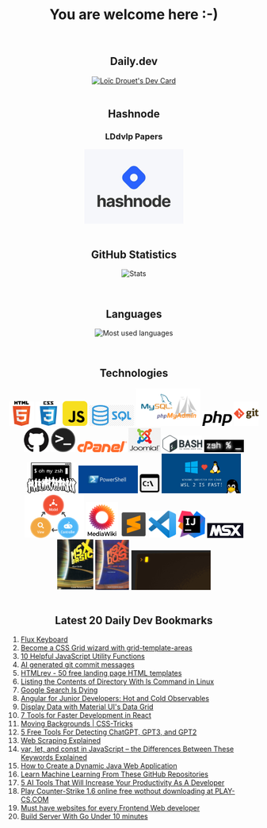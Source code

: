 <h1 align="center"> You are welcome here :-)</h1>

<br />

<div align="center">
    <h2>Daily.dev</h2>    
    <a href="https://app.daily.dev/LDdvlp">
        <img
            src="https://api.daily.dev/devcards/6a2db644d7b342d5924aa8a261fc3c97.png?r=d2h" width="400"
            alt="Loïc Drouet's Dev Card" 
        />
    </a>
</div>

<br />

<div align="center">
    <h2>Hashnode</h2>
    <h3>LDdvlp Papers</h3>
    <a href="https://lddvlp.hashnode.dev/">
        <img 
            src="/images/00-hashnode-logo.jfif" 
            width="200" alt="LDdvlp Papers" 
        />
    </a>
</div>

<br />

<div align="center">
    <h2>GitHub Statistics</h2>
    
![Stats](https://github-readme-stats.vercel.app/api?username=lddvlp&show_icons=true&theme=radical&count_private=true)

</div>

<br />

<div align="center">
    <h2>Languages</h2>

![Most used languages](https://github-readme-stats.vercel.app/api/top-langs/?username=lddvlp)

</div>

<br />

<div align="center">
    <h2>Technologies</h2>

<!-- Image #01    -->
<img alt="HTML5" width="50px" src="https://raw.githubusercontent.com/github/explore/80688e429a7d4ef2fca1e82350fe8e3517d3494d/topics/html/html.png" />

<!-- Image #02    -->
<img alt="CSS3" width="50px" src="https://raw.githubusercontent.com/github/explore/80688e429a7d4ef2fca1e82350fe8e3517d3494d/topics/css/css.png" />

<!-- Image #03    -->
<img alt="JavaScript" width="50px"   src="/images/03-javascript-logo.png" />

<!-- Image #04    -->
<img alt="SQL" width="90px" src="/images/04-sql-logo.jpg" />

<!-- Image #05    -->
<img alt="phpMyAdmin-MySQL" width="130px" src="/images/05-phpmyadmin-mysql-logo.png" />

<!-- Image #06    -->
<img alt="PHP" width="60px" src="/images/06-php-logo-alt.png" />

<!-- Image #07    -->
<img alt="Git" width="50px" src="https://raw.githubusercontent.com/github/explore/80688e429a7d4ef2fca1e82350fe8e3517d3494d/topics/git/git.png" />

<!-- Image #08    -->
<img alt="GitHub" width="50px" src="https://raw.githubusercontent.com/github/explore/78df643247d429f6cc873026c0622819ad797942/topics/github/github.png" />

<!-- Image #09    -->
<img alt="Shell" width="50px" src="https://raw.githubusercontent.com/github/explore/80688e429a7d4ef2fca1e82350fe8e3517d3494d/topics/terminal/terminal.png" />

<!-- Image #10    -->
<img alt="cPanel" width="100px" src="/images/10-cpanel-logo.png" />

<!-- Image #11    -->
<img alt="Joomla!" width="65px" src="/images/11-joomla-logo.png" />

<!-- Image #12    -->
<img alt="Bash" width="80px" src="/images/12-bash-logo.png" />

<!-- Image #13    -->
<img alt="Zsh" width="80px" src="/images/13-zsh-logo.gif" />

<!-- Image #14    -->
<img alt="Oh My Zsh" width="100px" src="/images/14-oh_my_zsh-logo.png" />

<!-- Image #15    -->
<img alt="PowerShell" width="120px" src="/images/15-powershell-logo.jpg" />

<!-- Image #16    -->
<img alt="cmd" width="40px" src="/images/16-cmd-logo.png" />

<!-- Image #17    -->
<img alt="WSL2" width="160px" src="/images/17-wsl2-logo.jpg" />

<!-- Image #18    -->
<img alt="MVC" width="120px" src="/images/18-mvc-logo.jpg" />

<!-- Image #19    -->
<img alt="MediaWiki" width="65px" src="/images/19-mediawiki-logo.png" />

<!-- Image #90    -->
<img alt="Sublime Text" width="55px" src="/images/90-sublime_text-logo.png" />

<!-- Image #91    -->
<img alt="VS Code" width="55px" src="/images/91-vs_code-logo.png" />

<!-- Image #92    -->
<img alt="IntelliJ IDEA" width="55px" src="/images/92-intellij_idea.png" />

<!-- Image #95   -->
<img alt="MSX" width="73px" src="/images/95-msx-logo.png" />

<!-- Image #96    -->
<img alt="MSX-BASIC" width="73px" src="/images/96-msx_ basic-logo.jfif" />

<!-- Image #97    -->
<img alt="MSX-DOS" width="69px" src="/images/97-msx_dos-logo.jpg" />

<!-- Image #99    -->
<img alt="Amber Terminal" width="160px" src="/images/98-amber_terminal.gif" />

</div>

<br />

<div align="center">
    <h2>Latest 20 Daily Dev Bookmarks</h2>
</div>

<!-- daily.dev BOOKMARKS:START -->
1. [Flux Keyboard](https://app.daily.dev/posts/JNLRHCkA6?utm_source=rss&utm_medium=bookmarks&utm_campaign=Yaq6rDv_C)
2. [Become a CSS Grid wizard with grid-template-areas](https://app.daily.dev/posts/mwlwyYt42?utm_source=rss&utm_medium=bookmarks&utm_campaign=Yaq6rDv_C)
3. [10 Helpful JavaScript Utility Functions](https://app.daily.dev/posts/jgpEG1pEq?utm_source=rss&utm_medium=bookmarks&utm_campaign=Yaq6rDv_C)
4. [AI generated git commit messages](https://app.daily.dev/posts/yVcWJsz00?utm_source=rss&utm_medium=bookmarks&utm_campaign=Yaq6rDv_C)
5. [HTMLrev - 50 free landing page HTML templates](https://app.daily.dev/posts/nTIwIRtvb?utm_source=rss&utm_medium=bookmarks&utm_campaign=Yaq6rDv_C)
6. [Listing the Contents of Directory With ls Command in Linux](https://app.daily.dev/posts/wdVqc51yo?utm_source=rss&utm_medium=bookmarks&utm_campaign=Yaq6rDv_C)
7. [Google Search Is Dying](https://app.daily.dev/posts/oTjWBDVHM?utm_source=rss&utm_medium=bookmarks&utm_campaign=Yaq6rDv_C)
8. [Angular for Junior Developers: Hot and Cold Observables](https://app.daily.dev/posts/jZA8K5jmY?utm_source=rss&utm_medium=bookmarks&utm_campaign=Yaq6rDv_C)
9. [Display Data with Material UI&#39;s Data Grid](https://app.daily.dev/posts/gEIuBfYt9?utm_source=rss&utm_medium=bookmarks&utm_campaign=Yaq6rDv_C)
10. [7 Tools for Faster Development in React](https://app.daily.dev/posts/ZX97REQIt?utm_source=rss&utm_medium=bookmarks&utm_campaign=Yaq6rDv_C)
11. [Moving Backgrounds | CSS-Tricks](https://app.daily.dev/posts/v_dwWIeRy?utm_source=rss&utm_medium=bookmarks&utm_campaign=Yaq6rDv_C)
12. [5 Free Tools For Detecting ChatGPT, GPT3, and GPT2](https://app.daily.dev/posts/qYQ3Tuufv?utm_source=rss&utm_medium=bookmarks&utm_campaign=Yaq6rDv_C)
13. [Web Scraping Explained](https://app.daily.dev/posts/-Ef1jIGUX?utm_source=rss&utm_medium=bookmarks&utm_campaign=Yaq6rDv_C)
14. [var, let, and const in JavaScript – the Differences Between These Keywords Explained](https://app.daily.dev/posts/rj4DNo0pV?utm_source=rss&utm_medium=bookmarks&utm_campaign=Yaq6rDv_C)
15. [How to Create a Dynamic Java Web Application](https://app.daily.dev/posts/o3xv1n_M5?utm_source=rss&utm_medium=bookmarks&utm_campaign=Yaq6rDv_C)
16. [Learn Machine Learning From These GitHub Repositories](https://app.daily.dev/posts/Pbhfwwak8?utm_source=rss&utm_medium=bookmarks&utm_campaign=Yaq6rDv_C)
17. [5 AI Tools That Will Increase Your Productivity As A Developer](https://app.daily.dev/posts/xBzDHWtXC?utm_source=rss&utm_medium=bookmarks&utm_campaign=Yaq6rDv_C)
18. [Play Сounter-Strike 1.6 online free wothout downloading at PLAY-CS.COM](https://app.daily.dev/posts/V420rPxVD?utm_source=rss&utm_medium=bookmarks&utm_campaign=Yaq6rDv_C)
19. [Must have websites for every Frontend Web developer](https://app.daily.dev/posts/ImT1qGzwG?utm_source=rss&utm_medium=bookmarks&utm_campaign=Yaq6rDv_C)
20. [Build Server With Go Under 10 minutes](https://app.daily.dev/posts/j2NXrK9eI?utm_source=rss&utm_medium=bookmarks&utm_campaign=Yaq6rDv_C)

<!-- daily.dev BOOKMARKS:END -->
